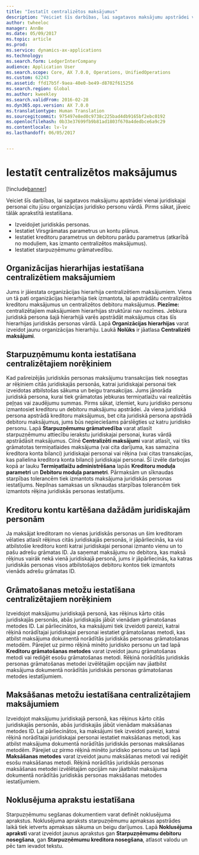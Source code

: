 ```yaml
---
title: "Iestatīt centralizētos maksājumus"
description: "Veiciet šīs darbības, lai sagatavos maksājumu apstrādei vienai juridiskajai personai citu jūsu organizācijas juridisko personu vārdā."
author: twheeloc
manager: AnnBe
ms.date: 05/09/2017
ms.topic: article
ms.prod: 
ms.service: dynamics-ax-applications
ms.technology: 
ms.search.form: LedgerInterCompany
audience: Application User
ms.search.scope: Core, AX 7.0.0, Operations, UnifiedOperations
ms.custom: 62243
ms.assetid: ffd17b5f-9aea-40e0-be49-d8702f615256
ms.search.region: Global
ms.author: kweekley
ms.search.validFrom: 2016-02-28
ms.dyn365.ops.version: AX 7.0.0
ms.translationtype: Human Translation
ms.sourcegitcommit: 975497e8ed0c9738c225bad4db9165bf2ebc0192
ms.openlocfilehash: 0b33e37699fb9b81ad1803f670a4dedbce6a9c29
ms.contentlocale: lv-lv
ms.lasthandoff: 06/05/2017


---
```


# <a name="set-up-centralized-payments"></a>Iestatīt centralizētos maksājumus

[!include[banner](../includes/banner.md)]


Veiciet šīs darbības, lai sagatavos maksājumu apstrādei vienai juridiskajai personai citu jūsu organizācijas juridisko personu vārdā. Pirms sākat, jāveic tālāk aprakstītā iestatīšana.

-   Izveidojiet juridiskās personas.
-   Iestatiet Virsgrāmatas parametrus un kontu plānus.
-   Iestatiet kreditoru parametrus un debitoru parādu parametrus (atkarībā no moduļiem, kas izmanto centralizētos maksājumus).
-   Iestatiet starpuzņēmumu grāmatvedību.

## <a name="set-up-an-organizational-hierarchy-for-centralized-payments"></a>Organizācijas hierarhijas iestatīšana centralizētiem maksājumiem
Jums ir jāiestata organizācijas hierarhija centralizētiem maksājumiem. Viena un tā pati organizācijas hierarhija tiek izmantota, lai apstrādātu centralizētos kreditoru maksājumus un centralizētos debitoru maksājumus. **Piezīme:** centralizētajiem maksājumiem hierarhijas struktūrai nav nozīmes. Jebkura juridiskā persona šajā hierarhijā varēs apstrādāt maksājumus citas šīs hierarhijas juridiskās personas vārdā. Lapā **Organizācijas hierarhijas** varat izveidot jaunu organizācijas hierarhiju. Laukā **Nolūks** ir jāatlasa **Centralizēti maksājumi**. 

## <a name="set-up-an-intercompany-account-for-centralized-payments"></a>Starpuzņēmumu konta iestatīšana centralizētajiem norēķiniem
Kad pašreizējās juridiskās personas maksājumu transakcijas tiek nosegtas ar rēķiniem citās juridiskajās personās, katrai juridiskajai personai tiek izveidotas atbilstošas sākuma un beigu transakcijas. Jums jānorāda juridiskā persona, kurai tiek grāmatotas jebkuras termiņatlaižu vai realizētās peļņas vai zaudējumu summas. Pirms sākat, izlemiet, kuru juridisko personu izmantosiet kreditoru un debitoru maksājumu apstrādei. Ja viena juridiskā persona apstrādā kreditoru maksājumus, bet cita juridiskā persona apstrādā debitoru maksājumus, jums būs nepieciešams pārslēgties uz katru juridisko personu. Lapā **Starpuzņēmumu grāmatvedība** varat atlasīt starpuzņēmumu attiecību ierakstu juridiskajai personai, kuras vārdā apstrādāsit maksājumus. Cilnē **Centralizēti maksājumi** varat atlasīt, vai tiks grāmatotas termiņatlaides maksājuma (vai cita darījuma, kas samazina kreditora konta bilanci) juridiskajai personai vai rēķina (vai citas transakcijas, kas palielina kreditora konta bilanci) juridiskajai personai. Šī izvēle darbojas kopā ar lauku **Termiņatlaižu administrēšana** lapās **Kreditoru moduļa parametri** un **Debitoru moduļa parametri**. Pārmaksām un sīknaudas starpības tolerancēm tiek izmantots maksājuma juridiskās personas iestatījums. Nepilnas samaksas un sīknaudas starpības tolerancēm tiek izmantots rēķina juridiskās personas iestatījums.

## <a name="map-vendor-accounts-across-legal-entities"></a>Kreditoru kontu kartēšana dažādām juridiskajām personām
Ja maksājat kreditoram no vienas juridiskās personas un šim kreditoram vēlaties atlasīt rēķinus citās juridiskajās personās, ir jāpārliecinās, ka visi atbilstošie kreditoru konti katrai juridiskajai personai izmanto vienu un to pašu adrešu grāmatas ID. Ja saņemat maksājumu no debitora, kas maksā rēķinus vairāk nekā vienā juridiskajā personā, jums ir jāpārliecinās, ka katras juridiskās personas visos atbilstošajos debitoru kontos tiek izmantots vienāds adrešu grāmatas ID.

## <a name="set-up-posting-profiles-for-centralized-payments"></a>Grāmatošanas metožu iestatīšana centralizētajiem norēķiniem
Izveidojot maksājumu juridiskajā personā, kas rēķinus kārto citās juridiskajās personās, abās juridiskajās jābūt vienādam grāmatošanas metodes ID. Lai pārliecinātos, ka maksājumi tiek izveidoti pareizi, katrai rēķinā norādītajai juridiskajai personai iestatiet grāmatošanas metodi, kas atbilst maksājuma dokumentā norādītās juridiskās personas grāmatošanas metodēm. Pārejiet uz pirmo rēķinā minēto juridisko personu un tad lapā **Kreditoru grāmatošanas metodes** varat izveidot jaunu grāmatošanas metodi vai rediģēt esošu grāmatošanas metodi. Rēķinā norādītās juridiskās personas grāmatošanas metodei izvēlētajām opcijām nav jāatbilst maksājuma dokumentā norādītās juridiskās personas grāmatošanas metodes iestatījumiem.

## <a name="set-up-methods-of-payment-for-centralized-payments"></a>Maksāšanas metožu iestatīšana centralizētajiem maksājumiem
Izveidojot maksājumu juridiskajā personā, kas rēķinus kārto citās juridiskajās personās, abās juridiskajās jābūt vienādam maksāšanas metodes ID. Lai pārliecinātos, ka maksājumi tiek izveidoti pareizi, katrai rēķinā norādītajai juridiskajai personai iestatiet maksāšanas metodi, kas atbilst maksājuma dokumentā norādītās juridiskās personas maksāšanas metodēm. Pārejiet uz pirmo rēķinā minēto juridisko personu un tad lapā **Maksāšanas metodes** varat izveidot jaunu maksāšanas metodi vai rediģēt esošu maksāšanas metodi. Rēķinā norādītās juridiskās personas maksāšanas metodei izvēlētajām opcijām nav jāatbilst maksājuma dokumentā norādītās juridiskās personas maksāšanas metodes iestatījumiem.

## <a name="set-up-default-descriptions"></a>Noklusējuma aprakstu iestatīšana
Starpuzņēmumu segšanas dokumentiem varat definēt noklusējuma aprakstus. Noklusējuma apraksts starpuzņēmumu apmaksas apstrādes laikā tiek ietverts apmaksas sākuma un beigu darījumos. Lapā **Noklusējuma apraksti** varat izveidot jaunus aprakstus gan **Starpuzņēmumu debitoru nosegšana**, gan **Starpuzņēmumu kreditora nosegšana**, atlasot valodu un pēc tam ievadot tekstu.




